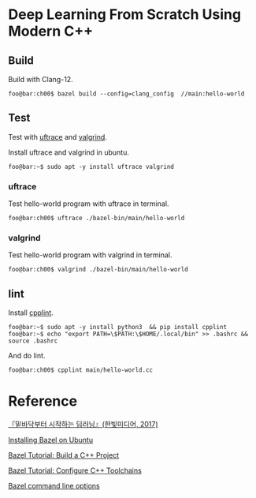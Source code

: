 # Deep Learning From Scratch Using Modern C++

## Build

Build with Clang-12.

```console
foo@bar:ch00$ bazel build --config=clang_config  //main:hello-world
```

## Test

Test with [uftrace](https://github.com/namhyung/uftrace) and [valgrind](https://sourceware.org/git/valgrind.git).

Install uftrace and valgrind in ubuntu.

```console
foo@bar:~$ sudo apt -y install uftrace valgrind
```

### uftrace

Test hello-world program with uftrace in terminal.

```console
foo@bar:ch00$ uftrace ./bazel-bin/main/hello-world
```
### valgrind

Test hello-world program with valgrind in terminal.

```console
foo@bar:ch00$ valgrind ./bazel-bin/main/hello-world
```

## lint

Install [cpplint](https://github.com/cpplint/cpplint).

```console
foo@bar:~$ sudo apt -y install python3  && pip install cpplint
foo@bar:~$ echo "export PATH=\$PATH:\$HOME/.local/bin" >> .bashrc && source .bashrc
```

And do lint.

```console
foo@bar:ch00$ cpplint main/hello-world.cc
```

# Reference

[『밑바닥부터 시작하는 딥러닝』(한빛미디어, 2017)](https://github.com/WegraLee/deep-learning-from-scratch)

[Installing Bazel on Ubuntu](https://docs.bazel.build/versions/main/install-ubuntu.html)

[Bazel Tutorial: Build a C++ Project](https://docs.bazel.build/versions/main/tutorial/cpp.html)

[Bazel Tutorial: Configure C++ Toolchains](https://docs.bazel.build/versions/main/user-manual.html)

[Bazel command line options](https://docs.bazel.build/versions/main/user-manual.html)
